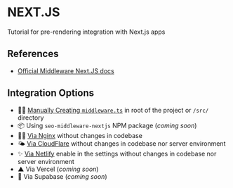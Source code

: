 # NEXT.JS

Tutorial for pre-rendering integration with Next.js apps

## References

- [Official Middleware Next.JS docs](https://nextjs.org/docs/app/getting-started/route-handlers-and-middleware#middleware)

## Integration Options

- 👨‍💻 [Manually Creating `middleware.ts`](https://github.com/veliovgroup/ostrio/blob/master/docs/prerendering/examples/next.js/middleware.ts) in root of the project or `/src/` directory
- 📦 Using `seo-middleware-nextjs` NPM package (*coming soon*)
- 👷‍♂️ [Via Nginx](https://github.com/veliovgroup/ostrio/blob/master/docs/prerendering/nginx.md) without changes in codebase
- 🌤️ [Via CloudFlare](https://github.com/veliovgroup/ostrio/blob/master/docs/prerendering/cloudflare-worker.md) without changes in codebase nor server environment
- ✨ [Via Netlify](https://github.com/veliovgroup/ostrio/blob/master/docs/prerendering/netlify-prerendering.md) enable in the settings without changes in codebase nor server environment
- ▲ Via Vercel (*coming soon*)
- 🥞 Via Supabase (*coming soon*)
